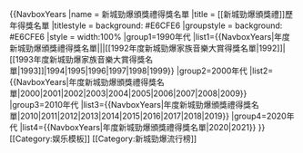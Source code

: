 {{NavboxYears
|name  = 新城勁爆頒獎禮得獎名單
|title = [[新城勁爆頒獎禮]]歷年得獎名單
|titlestyle = background: #E6CFE6
|groupstyle = background: #E6CFE6
|style = width:100%
|group1=1990年代
|list1={{NavboxYears|年度新城勁爆頒獎禮得獎名單|||[[1992年度新城勁爆家族音樂大賞得獎名單|1992]]|[[1993年度新城勁爆家族音樂大賞得獎名單|1993]]|1994|1995|1996|1997|1998|1999}}
|group2=2000年代
|list2={{NavboxYears|年度新城勁爆頒獎禮得獎名單|2000|2001|2002|2003|2004|2005|2006|2007|2008|2009}}
|group3=2010年代
|list3={{NavboxYears|年度新城勁爆頒獎禮得獎名單|2010|2011|2012|2013|2014|2015|2016|2017|2018|2019}}
|group4=2020年代
|list4={{NavboxYears|年度新城勁爆頒獎禮得獎名單|2020|2021}}
}}
<noinclude>
[[Category:娱乐模板]]
[[Category:新城勁爆流行榜]]
</noinclude>